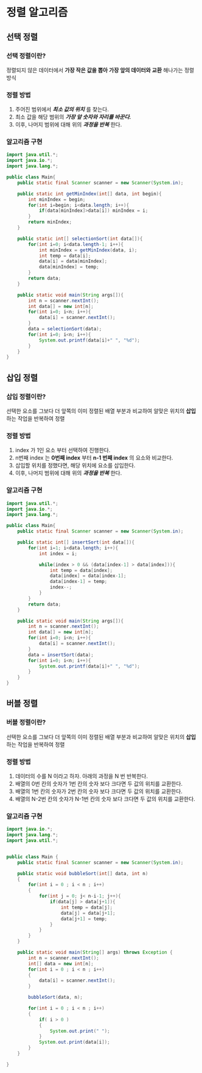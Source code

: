 # 정렬 알고리즘

## 선택 정렬

### 선택 정렬이란?

정렬되지 않은 데이터에서 **가장 작은 값을 뽑아 가장 앞의 데이터와 교환** 해나가는 정렬 방식

### 정렬 방법

1. 주어진 범위에서 **_최소 값의 위치_** 를 찾는다.
2. 최소 값을 해당 범위의 **_가장 앞 숫자와 자리를 바꾼다._**
3. 이후, 나머지 범위에 대해 위의 **_과정을 반복_** 한다.

### 알고리즘 구현

```java
import java.util.*;
import java.io.*;
import java.lang.*;

public class Main{
	public static final Scanner scanner = new Scanner(System.in);

	public static int getMinIndex(int[] data, int begin){
		int minIndex = begin;
		for(int i=begin; i<data.length; i++){
			if(data[minIndex]>data[i]) minIndex = i;
		}
		return minIndex;
	}

	public static int[] selectionSort(int data[]){
		for(int i=0; i<data.length-1; i++){
			int minIndex = getMinIndex(data, i);
			int temp = data[i];
			data[i] = data[minIndex];
			data[minIndex] = temp;
		}
		return data;
	}

	public static void main(String args[]){
		int n = scanner.nextInt();
		int data[] = new int[n];
		for(int i=0; i<n; i++){
			data[i] = scanner.nextInt();
		}
		data = selectionSort(data);
		for(int i=0; i<n; i++){
			System.out.printf(data[i]+" ", "%d");
		}
	}
}
```

## 삽입 정렬

### 삽입 정렬이란?

선택한 요소를 그보다 더 앞쪽의 이미 정렬된 배열 부분과 비교하여 알맞은 위치의 **삽입** 하는 작업을 반복하여 정렬

### 정렬 방법

1.  index 가 1인 요소 부터 선택하여 진행한다.
2.  n번째 index 는 **0번째 index** 부터 **n-1 번째 index** 의 요소와 비교한다.
3.  삽입할 위치를 정했다면, 해당 위치에 요소를 삽입한다.
4.  이후, 나머지 범위에 대해 위의 **_과정을 반복_** 한다.

### 알고리즘 구현

```java
import java.util.*;
import java.io.*;
import java.lang.*;

public class Main{
	public static final Scanner scanner = new Scanner(System.in);

	public static int[] insertSort(int data[]){
		for(int i=1; i<data.length; i++){
			int index = i;

			while(index > 0 && (data[index-1] > data[index])){
				int temp = data[index];
				data[index] = data[index-1];
				data[index-1] = temp;
				index--;
			}
		}
		return data;
	}

	public static void main(String args[]){
		int n = scanner.nextInt();
		int data[] = new int[n];
		for(int i=0; i<n; i++){
			data[i] = scanner.nextInt();
		}
		data = insertSort(data);
		for(int i=0; i<n; i++){
			System.out.printf(data[i]+" ", "%d");
		}
	}
}
```

## 버블 정렬

### 버블 정렬이란?

선택한 요소를 그보다 더 앞쪽의 이미 정렬된 배열 부분과 비교하여 알맞은 위치의 **삽입** 하는 작업을 반복하여 정렬

### 정렬 방법

1. 데이터의 수를 N 이라고 하자. 아래의 과정을 N 번 반복한다.
2. 배열의 0번 칸의 숫자가 1번 칸의 숫자 보다 크다면 두 값의 위치를 교환한다.
3. 배열의 1번 칸의 숫자가 2번 칸의 숫자 보다 크다면 두 값의 위치를 교환한다.
4. 배열의 N-2번 칸의 숫자가 N-1번 칸의 숫자 보다 크다면 두 값의 위치를 교환한다.

### 알고리즘 구현

```java
import java.io.*;
import java.lang.*;
import java.util.*;


public class Main {
	public static final Scanner scanner = new Scanner(System.in);

	public static void bubbleSort(int[] data, int n)
	{
		for(int i = 0 ; i < n ; i++)
		{
			for(int j = 0; j< n-i-1; j++){
				if(data[j] > data[j+1]){
					int temp = data[j];
					data[j] = data[j+1];
					data[j+1] = temp;
				}
			}
		}
	}

	public static void main(String[] args) throws Exception {
		int n = scanner.nextInt();
		int[] data = new int[n];
		for(int i = 0 ; i < n ; i++)
		{
			data[i] = scanner.nextInt();
		}

		bubbleSort(data, n);

		for(int i = 0 ; i < n ; i++)
		{
			if( i > 0 )
			{
				System.out.print(" ");
			}
			System.out.print(data[i]);
		}
	}

}

```
